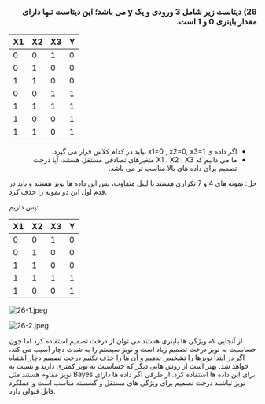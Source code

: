 
<div dir="rtl">
  
  ### 26) دیتاست زیر شامل 3 ورودی و یک y می باشد؛ این دیتاست تنها دارای مقدار باینری 0 و 1 است.
  </div>
  
|   X1     |     X2     |     X3    |     Y   |
|----------|-----------|-----------|-----------|
|     0    |     0     |     1    |     0     |
|     0    |     1     |     0    |     0     |
|     1    |     1     |      0   |     0     |
|     0    |     0     |     1     |     1     |
|     1    |     1     |     1     |     1     |
|     1    |     0     |     0     |     1     |
|     1    |     1     |     0     |     1     |
  
  <div dir="rtl">
  
  * اگر داده ی x1=0 , x2=0, x3=1 بیاید در کدام کلاس قرار می گیرد.
  * ما می دانیم که X1 ، X2 ، X3 متغیرهای تصادفی مستقل هستند. آیا درخت تصمیم برای داده های بالا مناسب تر می باشد.
  
  </div>
  
  حل:
  نمونه های 4 و 7 تکراری هستند با لیبل متفاوت، پس این داده ها نویز هستند و باید در قدم اول این دو نمونه را حذف کرد.
  
  پس داریم:
  
  |   X1     |     X2     |     X3    |     Y   |
|----------|-----------|-----------|-----------|
|     0    |     0     |     1    |     0     |
|     0    |     1     |     0    |     0     |
|     1    |     1     |      0   |     0     |
|     1    |     1     |     1     |     1     |
|     1    |     0     |     0     |     1     |



![26-1.jpeg](https://github.com/semnan-university-ai/machine-learning-class/blob/main/excersiecs/smahdimoghaddasi/EXC%20(26)/26-1.jpeg)

![26-2.jpeg](https://github.com/semnan-university-ai/machine-learning-class/blob/main/excersiecs/smahdimoghaddasi/EXC%20(26)/26-2.jpeg)

از آنجایی که ویژگی ها باینری هستند می توان از درخت تصمیم استفاده کرد اما چون حساسیت به نویز درخت تصمیم زیاد است و نویز سیستم را به شدت دچار آسیب می کند، اگر در ابتدا نویزها را تشخیص ندهیم و آن ها را حذف نکنیم درخت تصمیم دچار اشتباه خواهد شد.
بهتر است از روش هایی دیگر که حساسیت به نویز کمتری دارند و نسبت به نویز مقاوم هستند مثل  Bayes برای این داده ها استفاده کرد.
از طرفی اگر داده ها دارای نویز نباشند درخت تصمیم برای ویژگی های مستقل و گسسته مناسب است و عملکرد قابل قبولی دارد.

